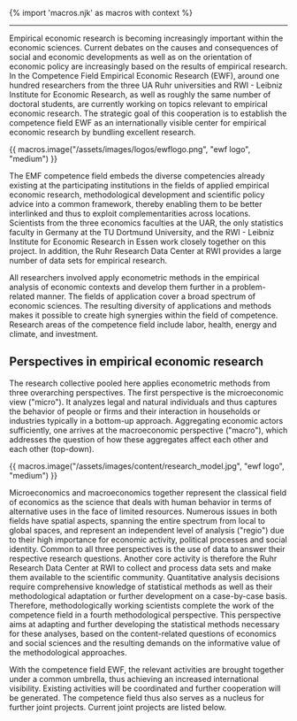 {% import 'macros.njk' as macros with context %}
***
Empirical economic research is becoming increasingly important within the economic sciences. Current debates on the causes and consequences of social and economic developments as well as on the orientation of economic policy are increasingly based on the results of empirical research. In the Competence Field Empirical Economic Research (EWF), around one hundred researchers from the three UA Ruhr universities and RWI - Leibniz Institute for Economic Research, as well as roughly the same number of doctoral students, are currently working on topics relevant to empirical economic research. The strategic goal of this cooperation is to establish the competence field EWF as an internationally visible center for empirical economic research by bundling excellent research.

{{ macros.image("/assets/images/logos/ewflogo.png", "ewf logo", "medium") }}

The EMF competence field embeds the diverse competencies already existing at the participating institutions in the fields of applied empirical economic research, methodological development and scientific policy advice into a common framework, thereby enabling them to be better interlinked and thus to exploit complementarities across locations. Scientists from the three economics faculties at the UAR, the only statistics faculty in Germany at the TU Dortmund University, and the RWI - Leibniz Institute for Economic Research in Essen work closely together on this project. In addition, the Ruhr Research Data Center at RWI provides a large number of data sets for empirical research.

All researchers involved apply econometric methods in the empirical analysis of economic contexts and develop them further in a problem-related manner. The fields of application cover a broad spectrum of economic sciences. The resulting diversity of applications and methods makes it possible to create high synergies within the field of competence. Research areas of the competence field include labor, health, energy and climate, and investment.

## Perspectives in empirical economic research
The research collective pooled here applies econometric methods from three overarching perspectives. The first perspective is the microeconomic view ("micro"). It analyzes legal and natural individuals and thus captures the behavior of people or firms and their interaction in households or industries typically in a bottom-up approach. Aggregating economic actors sufficiently, one arrives at the macroeconomic perspective ("macro"), which addresses the question of how these aggregates affect each other and each other (top-down).

{{ macros.image("/assets/images/content/research_model.jpg", "ewf logo", "medium") }}

Microeconomics and macroeconomics together represent the classical field of economics as the science that deals with human behavior in terms of alternative uses in the face of limited resources. Numerous issues in both fields have spatial aspects, spanning the entire spectrum from local to global spaces, and represent an independent level of analysis ("regio") due to their high importance for economic activity, political processes and social identity.
Common to all three perspectives is the use of data to answer their respective research questions. Another core activity is therefore the Ruhr Research Data Center at RWI to collect and process data sets and make them available to the scientific community. Quantitative analysis decisions require comprehensive knowledge of statistical methods as well as their methodological adaptation or further development on a case-by-case basis. Therefore, methodologically working scientists complete the work of the competence field in a fourth methodological perspective. This perspective aims at adapting and further developing the statistical methods necessary for these analyses, based on the content-related questions of economics and social sciences and the resulting demands on the informative value of the methodological approaches.

With the competence field EWF, the relevant activities are brought together under a common umbrella, thus achieving an increased international visibility. Existing activities will be coordinated and further cooperation will be generated. The competence field thus also serves as a nucleus for further joint projects. Current joint projects are listed below.
